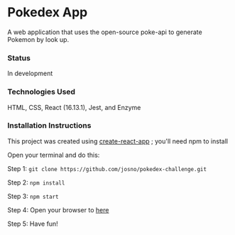 # Pokedex App

A web application that uses the open-source poke-api to generate Pokemon by look up.

### Status

In development

### Technologies Used

HTML, CSS, React (16.13.1), Jest, and Enzyme

### Installation Instructions

This project was created using [create-react-app](https://goo.gl/26jfy4) ; you'll need npm to install

Open your terminal and do this:

Step 1: `git clone https://github.com/josno/pokedex-challenge.git`

Step 2: `npm install`

Step 3: `npm start`

Step 4: Open your browser to [here](http://localhost:3000)

Step 5: Have fun!
